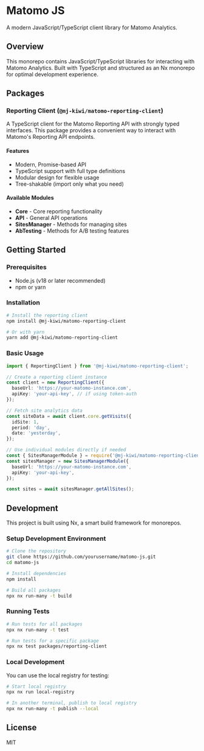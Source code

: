 # Matomo JS

A modern JavaScript/TypeScript client library for Matomo Analytics.

## Overview

This monorepo contains JavaScript/TypeScript libraries for interacting with Matomo Analytics. Built with TypeScript and structured as an Nx monorepo for optimal development experience.

## Packages

### Reporting Client (`@mj-kiwi/matomo-reporting-client`)

A TypeScript client for the Matomo Reporting API with strongly typed interfaces. This package provides a convenient way to interact with Matomo's Reporting API endpoints.

#### Features

- Modern, Promise-based API
- TypeScript support with full type definitions
- Modular design for flexible usage
- Tree-shakable (import only what you need)

#### Available Modules

- **Core** - Core reporting functionality
- **API** - General API operations
- **SitesManager** - Methods for managing sites
- **AbTesting** - Methods for A/B testing features

## Getting Started

### Prerequisites

- Node.js (v18 or later recommended)
- npm or yarn

### Installation

```bash
# Install the reporting client
npm install @mj-kiwi/matomo-reporting-client

# Or with yarn
yarn add @mj-kiwi/matomo-reporting-client
```

### Basic Usage

```typescript
import { ReportingClient } from '@mj-kiwi/matomo-reporting-client';

// Create a reporting client instance
const client = new ReportingClient({
  baseUrl: 'https://your-matomo-instance.com',
  apiKey: 'your-api-key', // if using token-auth
});

// Fetch site analytics data
const siteData = await client.core.getVisits({
  idSite: 1,
  period: 'day',
  date: 'yesterday',
});

// Use individual modules directly if needed
const { SitesManagerModule } = require('@mj-kiwi/matomo-reporting-client');
const sitesManager = new SitesManagerModule({
  baseUrl: 'https://your-matomo-instance.com',
  apiKey: 'your-api-key',
});

const sites = await sitesManager.getAllSites();
```

## Development

This project is built using Nx, a smart build framework for monorepos.

### Setup Development Environment

```bash
# Clone the repository
git clone https://github.com/yourusername/matomo-js.git
cd matomo-js

# Install dependencies
npm install

# Build all packages
npx nx run-many -t build
```

### Running Tests

```bash
# Run tests for all packages
npx nx run-many -t test

# Run tests for a specific package
npx nx test packages/reporting-client

```

### Local Development

You can use the local registry for testing:

```bash
# Start local registry
npx nx run local-registry

# In another terminal, publish to local registry
npx nx run-many -t publish --local
```

## License

MIT